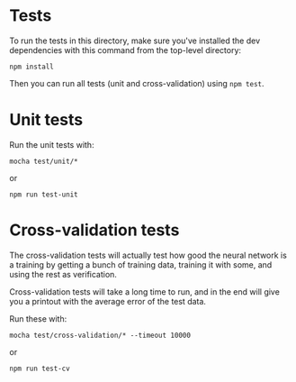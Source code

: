 # Tests

To run the tests in this directory, make sure you've installed the dev dependencies with this command from the top-level directory:

```
npm install
```

Then you can run all tests (unit and cross-validation) using `npm test`.

# Unit tests
Run the unit tests with:

```
mocha test/unit/*
```

or

`npm run test-unit`

# Cross-validation tests
The cross-validation tests will actually test how good the neural network is a training by getting a bunch of training data, training it with some, and using the rest as verification.

Cross-validation tests will take a long time to run, and in the end will give you a printout with the average error of the test data.

Run these with:

```
mocha test/cross-validation/* --timeout 10000
```

or

`npm run test-cv`
